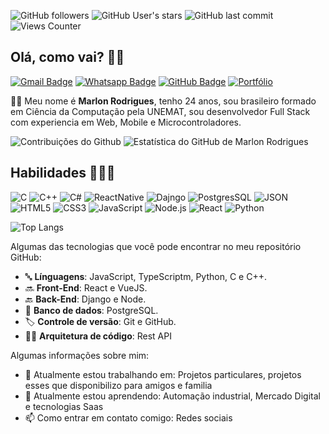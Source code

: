 ![GitHub followers](https://img.shields.io/github/followers/m4rlonr?style=for-the-badge&color=9644F4)
![GitHub User's stars](https://img.shields.io/github/stars/m4rlonr?style=for-the-badge&color=9644F4)
![GitHub last commit](https://img.shields.io/github/last-commit/m4rlonr/m4rlonr?style=for-the-badge&color=9644F4)
![Views Counter](https://komarev.com/ghpvc/?username=m4rlonr&style=for-the-badge&color=blueviolet)
## Olá, como vai? 👋🏻


<!-- Social Networks -->
<p align="left">
	<!-- E-mail -->
	<a href="mailto:mrl.rodrigues2000@gmail.com" target="_blank"><img alt="Gmail Badge" src="https://img.shields.io/badge/-Marlon%20Rodrigues-9644F4?&style=flat&logo=Gmail&logoColor=white" title="Gmail Badge" /></a>
	<!-- Whatsapp -->
	<a href="https://api.whatsapp.com/send?phone=+5565984060387&text=Olá,+tudo+bem?&source=&data=&app_absent=" target="_blank"><img alt="Whatsapp Badge" src="https://img.shields.io/badge/-Marlon%20Rodrigues-9644F4?&style=flat&logo=Whatsapp&logoColor=white" title="Whatsapp Badge" /></a>
	<!-- Github -->
	<a href="https://github.com/m4rlonr" target="_blank"><img alt="GitHub Badge" src="https://img.shields.io/badge/-m4rlonr-9644F4?style=flat&logo=github&logoColor=white" title="GitHub Badge" /></a>
	<!-- Portfolio -->
	<a href="https://github.com/m4rlonr/m4rlonr.github.io" target="_blank"><img alt="Portfólio" src="https://img.shields.io/badge/Marlon%20Rodrigues-Portf%C3%B3lio-9644F4?style=flat&color=9644F4" title="Portfólio" /></a>
</p>



🧔🏻 Meu nome é **Marlon Rodrigues**, tenho 24 anos, sou brasileiro formado em Ciência da Computação pela UNEMAT, sou desenvolvedor Full Stack com experiencia em Web, Mobile e Microcontroladores.

<!-- GitHub Stats -->

<img alt="Contribuições do Github" src="https://github-readme-streak-stats.herokuapp.com/?user=m4rlonr&theme=midnight-purple&hide_border=true" title="Contribuições do Github"/>

<img alt="Estatística do GitHub de Marlon Rodrigues" src="https://github-readme-stats.vercel.app/api?username=m4rlonr&theme=midnight-purple&show_icons=true&hide_border=true" title="Estatística do GitHub de Marlon Rodrigues"/>

<!-- Skills -->

## Habilidades 👨🏻‍💻

<!-- Languages, libs and frameworks -->


![C](https://img.shields.io/badge/C-000?style=flat&logoColor=9644F4&logo=c)
![C++](https://img.shields.io/badge/C%2B%2B-000?style=flat&logoColor=9644F4&logo=c%2B%2B&)
![C#](	https://img.shields.io/badge/Markdown-000000?style=flat&logoColor=9644F4&logo=markdown)
![ReactNative](https://img.shields.io/badge/-React_Native-000?style=flat&logo=react&logoColor=9644F4)
![Dajngo](https://img.shields.io/badge/Django-000?style=flat&logo=django&logoColor=9644F4)
![PostgresSQL](https://img.shields.io/badge/PostgreSQL-000?style=flat&logo=postgresql&logoColor=9644F4)
![JSON](https://img.shields.io/badge/-JSON-000?style=flat&logo=json&logoColor=9644F4)
![HTML5](https://img.shields.io/badge/-HTML-000?style=flat&logo=HTML5&logoColor=9644F4)
![CSS3](https://img.shields.io/badge/-CSS-000?style=flat&logo=CSS3&logoColor=9644F4)
![JavaScript](https://img.shields.io/badge/-JavaScript-000?fff&style=flat&logo=javascript&logoColor=9644F4)
![Node.js](https://img.shields.io/badge/-Node.js-000?style=flat&logoColor=9644F4&logo=node.js)
![React](https://img.shields.io/badge/-React-000?style=flat&logo=react&logoColor=9644F4)
![Python](https://img.shields.io/badge/-Python-000?style=flat&logo=Python&logoColor=9644F4)

<img alt="Top Langs" src="https://github-readme-stats.vercel.app/api/top-langs/?username=m4rlonr&layout=compact&theme=midnight-purple&hide_border=true" title="Top Langs"/>

Algumas das tecnologias que você pode encontrar no meu repositório GitHub:
- 🔤 **Línguagens**: JavaScript, TypeScriptm, Python, C e C++.
- 🔜 **Front-End**: React e VueJS.
- 🔙 **Back-End**: Django e Node.
- 🎲 **Banco de dados**: PostgreSQL.
- 🏷️ **Controle de versão**: Git e GitHub.
- 👷🏻 **Arquitetura de código**: Rest API

Algumas informações sobre mim:
- 🔭 Atualmente estou trabalhando em: Projetos particulares, projetos esses que disponibilizo para amigos e familia
- 🌱 Atualmente estou aprendendo: Automação industrial, Mercado Digital e tecnologias Saas
- 📫 Como entrar em contato comigo: Redes sociais


